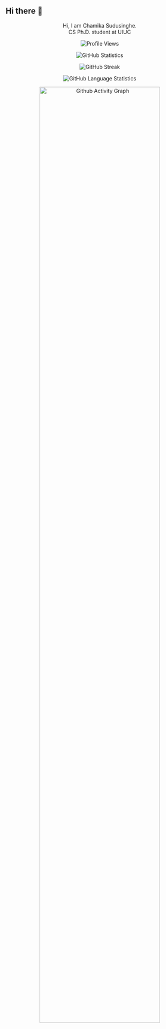 ## Hi there 👋

<p align="center"> Hi, I am Chamika Sudusinghe. <br> CS Ph.D. student at UIUC </p>

<p align="center">
  <img alt="Profile Views" src="https://komarev.com/ghpvc/?username=chamikasudusinghe&style=plastic&color=blueviolet"/>
</p>

<p align="center">
  <img alt="GitHub Statistics" src="https://github-readme-stats.vercel.app/api?username=chamikasudusinghe&count_private=true&show_icons=true&theme=dracula&include_all_commits=true">
</p>

<p align="center">
  <img alt="GitHub Streak" src="http://github-readme-streak-stats.herokuapp.com?user=chamikasudusinghe&theme=dracula">
</p>

<p align="center">
  <img alt="GitHub Language Statistics" src="https://github-readme-stats.vercel.app/api/top-langs/?username=chamikasudusinghe&layout=compact&theme=dracula&langs_count=10&hide=html,objective-c,jupyter%20notebook,scss">
</p>

<p align="center">
  <img alt="Github Activity Graph" src="https://github-readme-activity-graph.vercel.app/graph?username=chamikasudusinghe&theme=dracula&area=true" width=80%>
</p>

<!--
**chamikasudusinghe/chamikasudusinghe** is a ✨ _special_ ✨ repository because its `README.md` (this file) appears on your GitHub profile.

Here are some ideas to get you started:

- 🔭 I’m currently working on ...
- 🌱 I’m currently learning ...
- 👯 I’m looking to collaborate on ...
- 🤔 I’m looking for help with ...
- 💬 Ask me about ...
- 📫 How to reach me: ...
- 😄 Pronouns: ...
- ⚡ Fun fact: ...
-->

